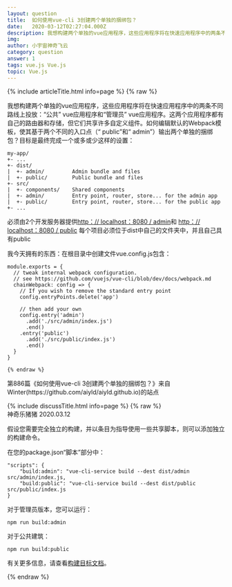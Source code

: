 ```yaml
---
layout: question
title:  如何使用vue-cli 3创建两个单独的捆绑包？
date:   2020-03-12T02:27:04.000Z
description: 我想构建两个单独的vue应用程序，这些应用程序将在快速应用程序中的两条不同路线上投放：“公共” vue应用程序和“管理员” vue应用程序。这两个应用程序...
img: 
author: 小宇宙神奇飞云
category: question
answer: 1
tags: vue.js Vue.js
topic: Vue.js
---
```

<div class="article-root">
  <div class="article">
    {% include articleTitle.html info=page %}
    {% raw %}
    <div class="article-content"><p><font style="vertical-align: inherit;"><font style="vertical-align: inherit;">我想构建两个单独的vue应用程序，这些应用程序将在快速应用程序中的两条不同路线上投放：“公共” vue应用程序和“管理员” vue应用程序。</font><font style="vertical-align: inherit;">这两个应用程序都有自己的路由器和存储，但它们共享许多自定义组件。</font><font style="vertical-align: inherit;">如何编辑默认的Webpack模板，使其基于两个不同的入口点（“ public”和“ admin”）输出两个单独的捆绑包？</font><font style="vertical-align: inherit;">目标是最终完成一个或多或少这样的设置：</font></font></p>

<pre><code>my-app/<font></font>
+- ...<font></font>
+- dist/<font></font>
|  +- admin/         Admin bundle and files<font></font>
|  +- public/        Public bundle and files<font></font>
+- src/<font></font>
|  +- components/    Shared components<font></font>
|  +- admin/         Entry point, router, store... for the admin app<font></font>
|  +- public/        Entry point, router, store... for the public app<font></font>
+- ...<font></font>
</code></pre>

<p><font style="vertical-align: inherit;"><font style="vertical-align: inherit;">必须由2个开发服务器提供</font></font><a href="http://localhost:8080/admin" rel="noreferrer"><font style="vertical-align: inherit;"><font style="vertical-align: inherit;">http：// localhost：8080 / admin</font></font></a><font style="vertical-align: inherit;"><font style="vertical-align: inherit;">和   </font></font><a href="http://localhost:8080/public" rel="noreferrer"><font style="vertical-align: inherit;"><font style="vertical-align: inherit;">http：// localhost：8080 / public</font></font></a><font style="vertical-align: inherit;"><font style="vertical-align: inherit;"> 
每个项目必须位于dist中自己的文件夹中，并且自己具有public</font></font></p>

<p><font style="vertical-align: inherit;"><font style="vertical-align: inherit;">我今天拥有的东西：在根目录中创建文件vue.config.js包含：</font></font></p>

<pre><code>module.exports = {<font></font>
  // tweak internal webpack configuration.<font></font>
  // see https://github.com/vuejs/vue-cli/blob/dev/docs/webpack.md<font></font>
  chainWebpack: config =&gt; {<font></font>
    // If you wish to remove the standard entry point<font></font>
    config.entryPoints.delete('app')<font></font>
<font></font>
    // then add your own<font></font>
    config.entry('admin')<font></font>
      .add('./src/admin/index.js')<font></font>
      .end()<font></font>
    .entry('public')<font></font>
      .add('./src/public/index.js')<font></font>
      .end()<font></font>
  }<font></font>
}<font></font>
</code></pre></div>
    {% endraw %}
  </div>
  <p class="winter_mark">第886篇《如何使用vue-cli 3创建两个单独的捆绑包？》来自Winter(https://github.com/aiyld/aiyld.github.io)的站点</p>
  <div class="discuss-wrapper">
    {% include discussTitle.html info=page %}
    {% raw %}
    <div class="discuss-list">
    <div class="discuss-item">
        <div class="discuss-parent">
          <div class="discuss-meta">
            <span class="discuss-user">神奇乐猪猪</span>
            <span class="discuss-time">2020.03.12</span>
          </div>
          <div class="discuss-comment"><p><font style="vertical-align: inherit;"><font style="vertical-align: inherit;">假设您需要完全独立的构建，并以条目为指导使用一些共享脚本，则可以添加独立的构建命令。</font></font></p>

<p><font style="vertical-align: inherit;"><font style="vertical-align: inherit;">在您的package.json“脚本”部分中：</font></font></p>

<pre><code>"scripts": {<font></font>
    "build:admin": "vue-cli-service build --dest dist/admin src/admin/index.js,<font></font>
    "build:public": "vue-cli-service build --dest dist/public src/public/index.js<font></font>
}<font></font>
</code></pre>

<p><font style="vertical-align: inherit;"><font style="vertical-align: inherit;">对于管理员版本，您可以运行：</font></font></p>

<pre><code>npm run build:admin
</code></pre>

<p><font style="vertical-align: inherit;"><font style="vertical-align: inherit;">对于公共建筑：</font></font></p>

<pre><code>npm run build:public
</code></pre>

<p><font style="vertical-align: inherit;"><font style="vertical-align: inherit;">有关更多信息，请查看</font></font><a href="https://cli.vuejs.org/guide/build-targets.html" rel="noreferrer"><font style="vertical-align: inherit;"><font style="vertical-align: inherit;">构建目标文档</font></font></a><font style="vertical-align: inherit;"><font style="vertical-align: inherit;">。</font></font></p></div>
        </div></div>
    </div>
    {% endraw %}
  </div>
<div>
